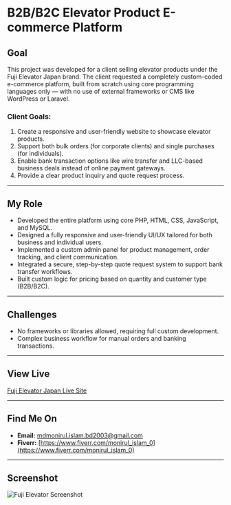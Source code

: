 # B2B/B2C Elevator Product E-commerce Platform

## Goal
This project was developed for a client selling elevator products under the Fuji Elevator Japan brand. The client requested a completely custom-coded e-commerce platform, built from scratch using core programming languages only — with no use of external frameworks or CMS like WordPress or Laravel.

### Client Goals:
1. Create a responsive and user-friendly website to showcase elevator products.
2. Support both bulk orders (for corporate clients) and single purchases (for individuals).
3. Enable bank transaction options like wire transfer and LLC-based business deals instead of online payment gateways.
4. Provide a clear product inquiry and quote request process.

---

## My Role
- Developed the entire platform using core PHP, HTML, CSS, JavaScript, and MySQL.
- Designed a fully responsive and user-friendly UI/UX tailored for both business and individual users.
- Implemented a custom admin panel for product management, order tracking, and client communication.
- Integrated a secure, step-by-step quote request system to support bank transfer workflows.
- Built custom logic for pricing based on quantity and customer type (B2B/B2C).

---

## Challenges
- No frameworks or libraries allowed, requiring full custom development.
- Complex business workflow for manual orders and banking transactions.

---

## View Live
[Fuji Elevator Japan Live Site](https://fujielevatorjapan.com/)

---

## Find Me On

- **Email:** mdmonirul.islam.bd2003@gmail.com  
- **Fiverr:** [https://www.fiverr.com/monirul_islam_0](https://www.fiverr.com/monirul_islam_0)

---

## Screenshot
![Fuji Elevator Screenshot](https://path-to-image.png)
